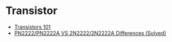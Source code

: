 # Transistor

- [Transistors 101](https://learn.adafruit.com/transistors-101)
- [PN2222/PN2222A VS 2N2222/2N2222A Differences (Solved)](https://www.etechnophiles.com/pn2222-pn2222a-vs-2n2222-2n2222a/)
